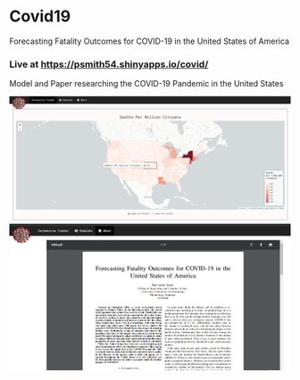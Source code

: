 # Covid19
Forecasting Fatality Outcomes for COVID-19 in the United States of America

### Live at https://psmith54.shinyapps.io/covid/


Model and Paper researching the COVID-19 Pandemic in the United States




![img](1.PNG)
![img](2.PNG)
